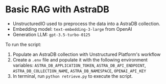 # Basic RAG with AstraDB

* UnstructuredIO used to preprocess the data into a AstraDB collection. 
* Embedding model: `text-embedding-3-large` from OpenAI
* Generation LLM: `gpt-3.5-turbo-0125`

To run the script:
1. Populate an AstraDB collection with Unstructured Platform's workflow
2. Create a `.env` file and populate it with the following environment variables: `ASTRA_DB_APPLICATION_TOKEN`, `ASTRA_DB_API_ENDPOINT`, `ASTRA_DB_COLLECTION_NAME`, `ASTRA_DB_NAMESPACE`, `OPENAI_API_KEY`
3. In terminal, run `python retrieve.py` to execute the script. 

